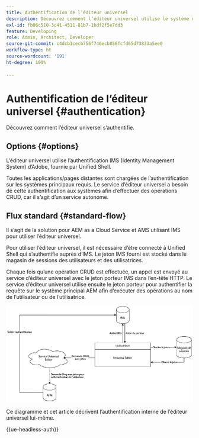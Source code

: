 ```yaml
---
title: Authentification de l’éditeur universel
description: Découvrez comment l’éditeur universel utilise le système de gestion des identités d’Adobe (IMS) pour l’authentification.
exl-id: fb86c510-3c41-4511-81b7-1bdf2f5e7dd3
feature: Developing
role: Admin, Architect, Developer
source-git-commit: c4dcb1cecb756f746ecb856fcfd65d73833a5ee0
workflow-type: ht
source-wordcount: '191'
ht-degree: 100%

---
```



# Authentification de l’éditeur universel {#authentication}

Découvrez comment l’éditeur universel s’authentifie.

## Options {#options}

L’éditeur universel utilise l’authentification IMS (Identity Management System) d’Adobe, fournie par Unified Shell.

Toutes les applications/pages distantes sont chargées de l’authentification sur les systèmes principaux requis. Le service d’éditeur universel a besoin de cette authentification aux systèmes afin d’effectuer des opérations CRUD, car il s’agit d’un service autonome.

## Flux standard {#standard-flow}

Il s’agit de la solution pour AEM as a Cloud Service et AMS utilisant IMS pour utiliser l’éditeur universel.

Pour utiliser l’éditeur universel, il est nécessaire d’être connecté à Unified Shell qui s’authentifie auprès d’IMS. Le jeton IMS fourni est stocké dans le magasin de sessions des utilisateurs et des utilisatrices.

Chaque fois qu’une opération CRUD est effectuée, un appel est envoyé au service d’éditeur universel avec le jeton porteur IMS dans l’en-tête HTTP. Le service d’éditeur universel utilise ensuite le jeton porteur pour authentifier la requête sur le système principal AEM afin d’exécuter des opérations au nom de l’utilisateur ou de l’utilisatrice.

![Flux d’authentification standard](assets/standard-flow.png)

Ce diagramme et cet article décrivent l’authentification interne de l’éditeur universel lui-même.

{{ue-headless-auth}}
